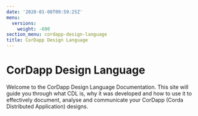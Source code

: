 ```yaml
---
date: '2020-01-08T09:59:25Z'
menu:
  versions:
    weight: -600
section_menu: cordapp-design-language
title: CorDapp Design Language
---
```



# CorDapp Design Language

Welcome to the CorDapp Design Language Documentation. This site will guide you through what CDL is, why it was developed and how to use it to effectively document, analyse and communicate your CorDapp (Corda Distributed Application) designs.
